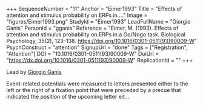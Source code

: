 +++
SequenceNumber = "11"
Anchor = "Eimer1993"
Title = "Effects of attention and stimulus probability on ERPs in ..."
Image = "figures/Eimer1993.png"
StudyId = "Eimer1993"
LeadFullName = "Giorgio Ganis"
PersonId = "gganis"
Reference = "Eimer, M. (1993). Effects of attention and stimulus probability on ERPs in a Go/Nogo task. Biological Psychology, 35(2), 123–138. https://doi.org/10.1016/0301-0511(93)90009-W"
PsychConstruct = "attention"
SignupUrl = "done"
Tags = ["Registration", "Attention"]
DOI = "10.1016/0301-0511(93)90009-W"
DoiUrl = "https://dx.doi.org/10.1016/0301-0511(93)90009-W"
ReplicationId = ""
+++

Lead by [Giorgio Ganis](/people/#gganis)

Event-related potentials were measured to letters presented either to the left or the right of a fixation point that were preceded by a precue that indicated the position of the upcoming letter eit...